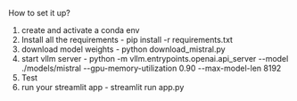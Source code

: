 How to set it up?
1. create and activate a conda env
2. Install all the requirements - pip install -r requirements.txt
3. download model weights - python download_mistral.py
4. start vllm server - python -m vllm.entrypoints.openai.api_server   --model ./models/mistral   --gpu-memory-utilization 0.90   --max-model-len 8192
5. Test 
5. run your streamlit app - streamlit run app.py
